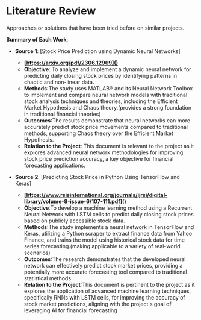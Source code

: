 # Literature Review

Approaches or solutions that have been tried before on similar projects.

**Summary of Each Work**:

- **Source 1**: [Stock Price Prediction using Dynamic Neural Networks]

  - **[https://arxiv.org/pdf/2306.12969]()**
  - **Objective**: To analyze and implement a dynamic neural network for predicting daily closing stock prices by identifying patterns in chaotic and non-linear data.
  - **Methods**:The study uses MATLAB® and its Neural Network Toolbox to implement and compare neural network models with traditional stock analysis techniques and theories, including the Efficient Market Hypothesis and Chaos theory.(provides a strong foundation in traditional financial theories)
  - **Outcomes**:The results demonstrate that neural networks can more accurately predict stock price movements compared to traditional methods, supporting Chaos theory over the Efficient Market Hypothesis.
  - **Relation to the Project**: This document is relevant to the project as it explores advanced neural network methodologies for improving stock price prediction accuracy, a key objective for financial forecasting applications.

- **Source 2**: [Predicting Stock Price in Python Using TensorFlow
and Keras]

  - **[https://www.rsisinternational.org/journals/ijrsi/digital-library/volume-8-issue-6/107-111.pdf]()**
  - **Objective**:To develop a machine learning method using a Recurrent Neural Network with LSTM cells to predict daily closing stock prices based on publicly accessible stock data.
  - **Methods**:The study implements a neural network in TensorFlow and Keras, utilizing a Python scraper to extract finance data from Yahoo Finance, and trains the model using historical stock data for time series forecasting.(making applicable to a variety of real-world scenarios)
  - **Outcomes**:The research demonstrates that the developed neural network can effectively predict stock market prices, providing a potentially more accurate forecasting tool compared to traditional statistical methods
  - **Relation to the Project**:This document is pertinent to the project as it explores the application of advanced machine learning techniques, specifically RNNs with LSTM cells, for improving the accuracy of stock market predictions, aligning with the project's goal of leveraging AI for financial forecasting

